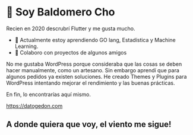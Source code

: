 # **👋 Soy Baldomero Cho**
Recien en 2020 descrubrí Flutter y me gusta mucho.

- 🌱 Actualmente estoy aprendiendo GO lang, Estadística y Machine Learning.
- 👯 Colaboro con proyectos de algunos amigos

No me gustaba WordPress porque consideraba que las cosas se deben hacer manualmente, como un artesano. Sin embargo aprendí que para algunos pedidos ya existen soluciones. 
He creado Themes y Plugins para WordPress intentando mejorar el rendimiento y las buenas prácticas.

En fin, lo encontrarías aquí mismo. 

https://datogedon.com


## A donde quiera que voy, el viento me sigue!
